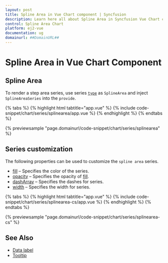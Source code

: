 ```yaml
---
layout: post
title: Spline Area in Vue Chart component | Syncfusion
description: Learn here all about Spline Area in Syncfusion Vue Chart component of Syncfusion Essential JS 2 and more.
control: Spline Area Chart
platform: ej2-vue
documentation: ug
domainurl: ##DomainURL##
---
```

# Spline Area in Vue Chart Component

## Spline Area

To render a step area series, use series [`type`](https://ej2.syncfusion.com/vue/documentation/api/chart/series/#type) as `SplineArea` and inject `SplineAreaSeries`  into the `provide`.

{% tabs %}
{% highlight html tabtitle="app.vue" %}
{% include code-snippet/chart/series/splinearea/app.vue %}
{% endhighlight %}
{% endtabs %}

{% previewsample "page.domainurl/code-snippet/chart/series/splinearea" %}

## Series customization

The following properties can be used to customize the `spline area` series.

* [fill](https://ej2.syncfusion.com/vue/documentation/api/chart/seriesModel/#fill) – Specifies the color of the series.
* [opacity](https://ej2.syncfusion.com/vue/documentation/api/chart/seriesModel/#opacity) – Specifies the opacity of [fill](https://ej2.syncfusion.com/vue/documentation/api/chart/seriesModel/#fill).
* [dashArray](https://ej2.syncfusion.com/vue/documentation/api/chart/seriesModel/#dasharray) – Specifies the dashes for series.
* [width](https://ej2.syncfusion.com/vue/documentation/api/chart/seriesModel/#width) – Specifies the width for series.

{% tabs %}
{% highlight html tabtitle="app.vue" %}
{% include code-snippet/chart/series/splinearea-cs/app.vue %}
{% endhighlight %}
{% endtabs %}

{% previewsample "page.domainurl/code-snippet/chart/series/splinearea-cs" %}

## See Also

* [Data label](./data-labels/)
* [Tooltip](./tool-tip/)
